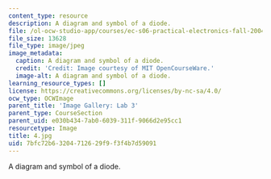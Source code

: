 ```yaml
---
content_type: resource
description: A diagram and symbol of a diode.
file: /ol-ocw-studio-app/courses/ec-s06-practical-electronics-fall-2004/7bfc72b63204712629f9f3f4b7d59091_4.jpg
file_size: 13628
file_type: image/jpeg
image_metadata:
  caption: A diagram and symbol of a diode.
  credit: 'Credit: Image courtesy of MIT OpenCourseWare.'
  image-alt: A diagram and symbol of a diode.
learning_resource_types: []
license: https://creativecommons.org/licenses/by-nc-sa/4.0/
ocw_type: OCWImage
parent_title: 'Image Gallery: Lab 3'
parent_type: CourseSection
parent_uid: e030b434-7ab0-6039-311f-9066d2e95cc1
resourcetype: Image
title: 4.jpg
uid: 7bfc72b6-3204-7126-29f9-f3f4b7d59091
---
```

A diagram and symbol of a diode.
